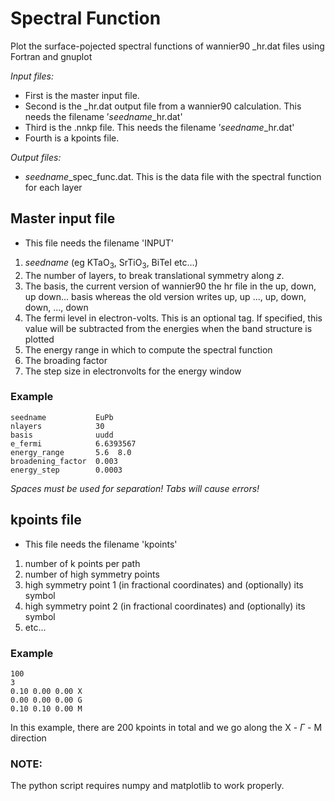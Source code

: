 # Spectral Function
Plot the surface-pojected spectral functions of wannier90 _hr.dat files using Fortran and gnuplot

*Input files:* 
- First is the master input file.
- Second is the _hr.dat output file from a wannier90 calculation. This needs the filename ’*seedname*_hr.dat'
- Third is the .nnkp file. This needs the filename ’*seedname*_hr.dat'
- Fourth is a kpoints file.
  
*Output files:*
- *seedname*_spec_func.dat. This is the data file with the spectral function for each layer

## Master input file
- This file needs the filename 'INPUT'
1. *seedname* (eg KTaO<sub>3</sub>, SrTiO<sub>3</sub>, BiTeI etc...)
2. The number of layers, to break translational symmetry along *z*.
3. The basis, the current version of wannier90 the hr file in the up, down, up down... basis whereas the old version writes up, up ..., up, down, down, ..., down
4. The fermi level in electron-volts. This is an optional tag. If specified, this value will be subtracted from the energies when the band structure is plotted 
5. The energy range in which to compute the spectral function
6. The broading factor
7. The step size in electronvolts for the energy window
### Example
    seedname           EuPb
    nlayers            30
    basis              uudd
    e_fermi            6.6393567
    energy_range       5.6  8.0
    broadening_factor  0.003
    energy_step        0.0003
*Spaces must be used for separation! Tabs will cause errors!*

## kpoints file
- This file needs the filename 'kpoints'
1. number of k points per path
2. number of high symmetry points
3. high symmetry point 1 (in fractional coordinates) and (optionally) its symbol
4. high symmetry point 2 (in fractional coordinates) and (optionally) its symbol
5. etc...
### Example
    100
    3
    0.10 0.00 0.00 X
    0.00 0.00 0.00 G
    0.10 0.10 0.00 M
In this example, there are 200 kpoints in total and we go along the X - $\Gamma$ - M direction

### NOTE: 
The python script requires numpy and matplotlib to work properly.
